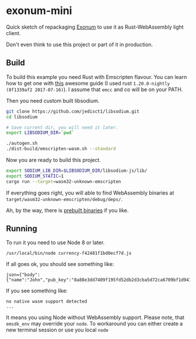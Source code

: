 # exonum-mini

Quick sketch of repackaging [Exonum](https://github.com/exonum/exonum) to use it as Rust-WebAssembly light client.

Don't even think to use this project or part of it in production.

## Build

To build this example you need Rust with Emscripten flavour. You can learn how to get one with [this](https://hackernoon.com/compiling-rust-to-webassembly-guide-411066a69fde) awesome guide (I used rust `1.20.0-nightly (8f1339af2 2017-07-16)`). I assume that `emcc` and co will be on your PATH.

Then you need custom built libsodium.

```sh
git clone https://github.com/jedisct1/libsodium.git
cd libsodium

# Save current dir, you will need it later.
export LIBSODIUM_DIR=`pwd`

./autogen.sh
./dist-build/emscripten-wasm.sh --standard
```

Now you are ready to build this project.

```sh
export SODIUM_LIB_DIR=$LIBSODIUM_DIR/libsodium-js/lib/
export SODIUM_STATIC=1
cargo run --target=wasm32-unknown-emscripten
```

If everything goes right, you will able to find WebAssembly binaries at `target/wasm32-unknown-emscripten/debug/deps/`.

Ah, by the way, there is [prebuilt binaries](https://github.com/pepyakin/exonum-mini/tree/master/prebuilt) if you like.

## Running

To run it you need to use Node 8 or later. 

```
/usr/local/bin/node currency-f42481f1bd0ecf7d.js
```

If all goes ok, you should see something like:
```
json={"body":{"name":"John","pub_key":"8a88e3dd7409f195fd52db2d3cba5d72ca6709bf1d94121bf3748801b40f6f5c"},"message_id":1,"network_id":0,"protocol_version":0,"service_id":1,"signature":"db68168fcc45befc88b98417bf593ea7bc6bd2d387e3718273ad605cfcf3c709e700d7ba4e4fe112beb16ac0d950bd849d29b93d2fb54432c1ba4aeb75f3c306"}
```

If you see something like:

```
no native wasm support detected
...
```

It means you using Node without WebAssembly support.
Please note, that `emsdk_env` may override your `node`. To workaround you can either create a new terminal session or use you local `node`
